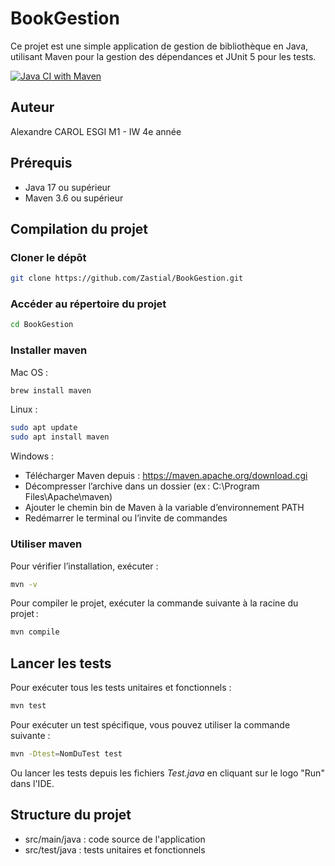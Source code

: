 # BookGestion

Ce projet est une simple application de gestion de bibliothèque en Java, utilisant Maven pour la gestion des dépendances et JUnit 5 pour les tests.

[![Java CI with Maven](https://github.com/Zastial/BookGestion/actions/workflows/maven.yml/badge.svg)](https://github.com/Zastial/BookGestion/actions/workflows/maven.yml)

## Auteur
Alexandre CAROL
ESGI M1 - IW 4e année

## Prérequis

- Java 17 ou supérieur
- Maven 3.6 ou supérieur

## Compilation du projet

### Cloner le dépôt
```bash
git clone https://github.com/Zastial/BookGestion.git
```

### Accéder au répertoire du projet
```bash
cd BookGestion
```

### Installer maven

Mac OS :
```bash
brew install maven
```

Linux :
```bash
sudo apt update
sudo apt install maven
```

Windows : 

- Télécharger Maven depuis : https://maven.apache.org/download.cgi
- Décompresser l’archive dans un dossier (ex : C:\Program Files\Apache\maven)
- Ajouter le chemin bin de Maven à la variable d’environnement PATH
- Redémarrer le terminal ou l’invite de commandes

### Utiliser maven

Pour vérifier l’installation, exécuter :
```bash
mvn -v
```

Pour compiler le projet, exécuter la commande suivante à la racine du projet :

```bash
mvn compile
```

## Lancer les tests
Pour exécuter tous les tests unitaires et fonctionnels :
```bash
mvn test
```

Pour exécuter un test spécifique, vous pouvez utiliser la commande suivante :
```bash
mvn -Dtest=NomDuTest test
```

Ou lancer les tests depuis les fichiers *Test.java* en cliquant sur le logo "Run" dans l'IDE.

## Structure du projet
- src/main/java : code source de l'application
- src/test/java : tests unitaires et fonctionnels


